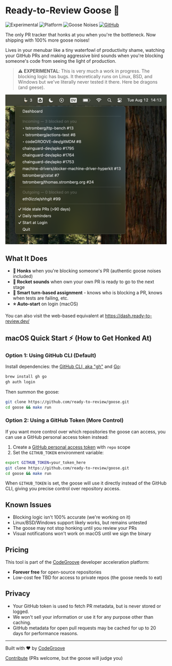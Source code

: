 # Ready-to-Review Goose 🪿

![Experimental](https://img.shields.io/badge/status-experimental-orange)
![Platform](https://img.shields.io/badge/platform-macOS%20%7C%20Linux%20%7C%20BSD%20%7C%20Windows-blue)
![Goose Noises](https://img.shields.io/badge/goose%20noises-100%25%20more-green)
[![GitHub](https://img.shields.io/github/stars/ready-to-review/goose?style=social)](https://github.com/ready-to-review/goose)

The only PR tracker that honks at you when you're the bottleneck. Now shipping with 100% more goose noises!

Lives in your menubar like a tiny waterfowl of productivity shame, watching your GitHub PRs and making aggressive bird sounds when you're blocking someone's code from seeing the light of production.

> ⚠️ **EXPERIMENTAL**: This is very much a work in progress. The blocking logic has bugs. It theoretically runs on Linux, BSD, and Windows but we've literally never tested it there. Here be dragons (and geese).

![PR Menubar Screenshot](media/screenshot.png)

## What It Does

- **🪿 Honks** when you're blocking someone's PR (authentic goose noises included)
- **🚀 Rocket sounds** when own your own PR is ready to go to the next stage
- **🧠 Smart turn-based assignment** - knows who is blocking a PR, knows when tests are failing, etc.
- **⭐ Auto-start** on login (macOS)

You can also visit the web-based equivalent at https://dash.ready-to-review.dev/

## macOS Quick Start ⚡ (How to Get Honked At)

### Option 1: Using GitHub CLI (Default)

Install dependencies: the [GitHub CLI, aka "gh"](https://cli.github.com/) and [Go](https://go.dev/):

```bash
brew install gh go
gh auth login
```

Then summon the goose:

```bash
git clone https://github.com/ready-to-review/goose.git
cd goose && make run
```

### Option 2: Using a GitHub Token (More Control)

If you want more control over which repositories the goose can access, you can use a GitHub personal access token instead:

1. Create a [GitHub personal access token](https://github.com/settings/tokens) with `repo` scope
2. Set the `GITHUB_TOKEN` environment variable:

```bash
export GITHUB_TOKEN=your_token_here
git clone https://github.com/ready-to-review/goose.git
cd goose && make run
```

When `GITHUB_TOKEN` is set, the goose will use it directly instead of the GitHub CLI, giving you precise control over repository access.

## Known Issues

- Blocking logic isn't 100% accurate (we're working on it)
- Linux/BSD/Windows support likely works, but remains untested
- The goose may not stop honking until you review your PRs
- Visual notifications won't work on macOS until we sign the binary

## Pricing

This tool is part of the [CodeGroove](https://codegroove.dev) developer acceleration platform:
- **Forever free** for open-source repositories
- Low-cost fee TBD for access to private repos (the goose needs to eat)

## Privacy

- Your GitHub token is used to fetch PR metadata, but is never stored or logged.
- We won't sell your information or use it for any purpose other than caching.
- GitHub metadata for open pull requests may be cached for up to 20 days for performance reasons.

---

Built with ❤️ by [CodeGroove](https://codegroove.dev/products/)

[Contribute](https://github.com/ready-to-review/goose) (PRs welcome, but the goose will judge you)
